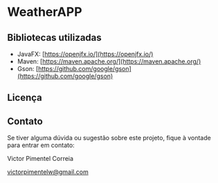 # WeatherAPP



## Bibliotecas utilizadas

- JavaFX: [https://openjfx.io/](https://openjfx.io/)
- Maven: [https://maven.apache.org/](https://maven.apache.org/)
- Gson: [https://github.com/google/gson](https://github.com/google/gson)

## Licença



## Contato

Se tiver alguma dúvida ou sugestão sobre este projeto, fique à vontade para entrar em contato:

Victor Pimentel Correia

victorpimentelw@gmail.com


